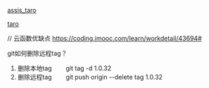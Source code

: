 [assis_taro](https://github.com/xyfll7/assis_taro)

[taro](https://taro.jd.com)

// 云函数优缺点
https://coding.imooc.com/learn/workdetail/43694#


git如何删除远程tag？

1. 删除本地tag
　　git tag -d 1.0.32
2. 删除远程tag
　　git push origin --delete tag 1.0.32
